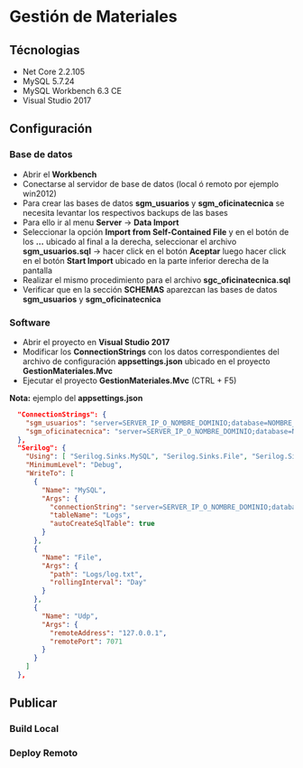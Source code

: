 # Gestión de Materiales

## Técnologias
- Net Core 2.2.105
- MySQL 5.7.24
- MySQL Workbench 6.3 CE
- Visual Studio 2017

## Configuración

### Base de datos
- Abrir el **Workbench**
- Conectarse al servidor de base de datos (local ó remoto por ejemplo win2012)
- Para crear las bases de datos **sgm_usuarios** y **sgm_oficinatecnica** se necesita levantar los respectivos backups de las bases
- Para ello ir al menu **Server** -> **Data Import** 
- Seleccionar la opción **Import from Self-Contained File** y en el botón de los **...** ubicado al final a la derecha, seleccionar el archivo **sgm_usuarios.sql** -> hacer click en el botón **Aceptar** luego hacer click en el botón **Start Import** ubicado en la parte inferior derecha de la pantalla
- Realizar el mismo procedimiento para el archivo **sgc_oficinatecnica.sql**
- Verificar que en la sección **SCHEMAS** aparezcan las bases de datos **sgm_usuarios** y **sgm_oficinatecnica**

### Software
- Abrir el proyecto en **Visual Studio 2017**
- Modificar los **ConnectionStrings** con los datos correspondientes del archivo de configuración **appsettings.json** ubicado en el proyecto **GestionMateriales.Mvc**
- Ejecutar el proyecto **GestionMateriales.Mvc** (CTRL + F5)

**Nota:** ejemplo del **appsettings.json**

```json
  "ConnectionStrings": {
    "sgm_usuarios": "server=SERVER_IP_O_NOMBRE_DOMINIO;database=NOMBRE_BASE_DE_DATOS;user=USUARIO;password=CONTRASEÑA",
    "sgm_oficinatecnica": "server=SERVER_IP_O_NOMBRE_DOMINIO;database=NOMBRE_BASE_DE_DATOS;user=USUARIO;password=CONTRASEÑA"
  },
  "Serilog": {
    "Using": [ "Serilog.Sinks.MySQL", "Serilog.Sinks.File", "Serilog.Sinks.Udp" ],
    "MinimumLevel": "Debug",
    "WriteTo": [
      {
        "Name": "MySQL",
        "Args": {
          "connectionString": "server=SERVER_IP_O_NOMBRE_DOMINIO;database=NOMBRE_BASE_DE_DATOS;user=USUARIO;password=CONTRASEÑA",
          "tableName": "Logs",
          "autoCreateSqlTable": true
        }
      },
      {
        "Name": "File",
        "Args": {
          "path": "Logs/log.txt",
          "rollingInterval": "Day"
        }
      },
      {
        "Name": "Udp",
        "Args": {
          "remoteAddress": "127.0.0.1",
          "remotePort": 7071
        }
      }
    ]
  },
```

## Publicar

### Build Local

### Deploy Remoto
